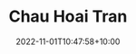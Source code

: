 ---
title: "Chau Hoai Tran"
date: 2022-11-01T10:47:58+10:00
image: "assets/img/team/team-RA-13-chau-hoai-tran-circ.png"
jobtitle: "RA"
collaboration: student
linkedinurl: "https://www.linkedin.com/"
url: "https://www.khoadoan.me/team"
areas: Efficient NLP
promoted: true
faculty: false
research_assistant: true
urop_assistant: false
phd_student: false
weight: 13
current: true
---